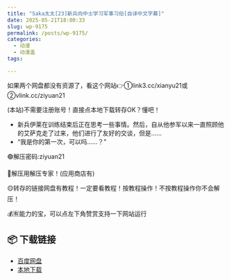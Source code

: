 ```yaml
---
title: "Saka太太[23]新兵向中士学习军事习俗[自译中文字幕]"
date: 2025-05-21T18:00:33
slug: wp-9175
permalink: /posts/wp-9175/
categories:
  - 动漫
  - 动漫盖
tags:

---
```


如果两个网盘都没有资源了，看这个网站👉①link3.cc/xianyu21或②vlink.cc/ziyuan21

(本站)不需要注册账号！直接点本地下载转存OK？懂吧！

*   新兵伊莱在训练结束后正在思考一些事情。然后，自从他参军以来一直照顾他的艾萨克走了过来，他们进行了友好的交谈，但是……
*   “我是你的第一次，可以吗……？”

🟢解压密码:ziyuan21

🔵解压用解压专家！(应用商店有)

🟡转存的链接网盘有教程！一定要看教程！按教程操作！不按教程操作你不会解压！

💰🈶能力的宝，可以点左下角赞赏支持一下网站运行

## 📦 下载链接
- [百度网盘](https://blziyuan21.com/pay-download/9175?key=2f7bd1914a&down_id=0)
- [本地下载](https://blziyuan21.com/pay-download/9175?key=2f7bd1914a&down_id=1)


